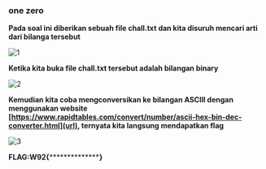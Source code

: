 ### one zero

**Pada soal ini diberikan sebuah file chall.txt dan kita disuruh mencari arti dari bilanga tersebut**

![1](https://github.com/Bayupangestu18/Official-Writeup-CTFTKJ2023/assets/136324726/cb945a4b-d5fe-4bb2-aa7e-16eb7528a12b)

**Ketika kita buka file chall.txt tersebut adalah bilangan binary**

![2](https://github.com/Bayupangestu18/Official-Writeup-CTFTKJ2023/assets/136324726/861b2221-aa19-4f14-b9c1-2c6f3d7a1dde)


**Kemudian kita coba mengconversikan ke bilangan ASCIII dengan menggunakan website [https://www.rapidtables.com/convert/number/ascii-hex-bin-dec-converter.html](url), ternyata kita langsung mendapatkan flag**

![3](https://github.com/Bayupangestu18/Official-Writeup-CTFTKJ2023/assets/136324726/baf25ae0-beaa-4335-a1cc-8287a60be9c5)

**FLAG:W92{******************}**
